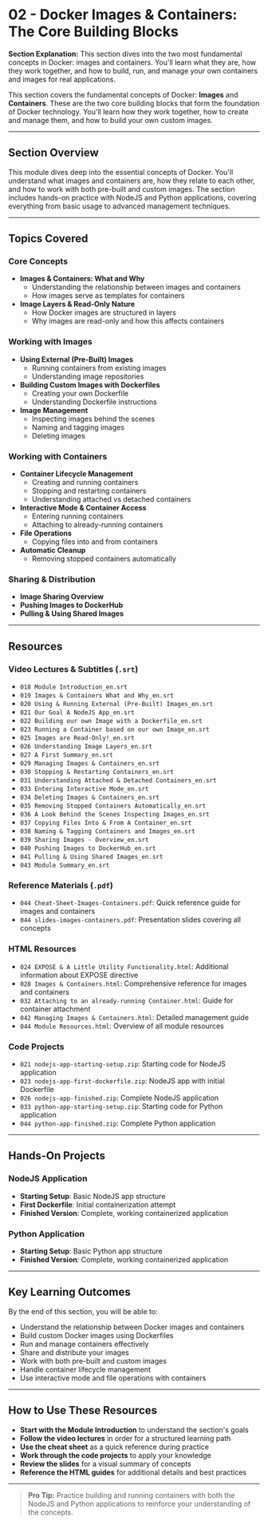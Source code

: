 # 02 - Docker Images & Containers: The Core Building Blocks

**Section Explanation:**
This section dives into the two most fundamental concepts in Docker: images and containers. You'll learn what they are, how they work together, and how to build, run, and manage your own containers and images for real applications.

This section covers the fundamental concepts of Docker: **Images** and **Containers**. These are the two core building blocks that form the foundation of Docker technology. You'll learn how they work together, how to create and manage them, and how to build your own custom images.

---

## Section Overview
This module dives deep into the essential concepts of Docker. You'll understand what images and containers are, how they relate to each other, and how to work with both pre-built and custom images. The section includes hands-on practice with NodeJS and Python applications, covering everything from basic usage to advanced management techniques.

---

## Topics Covered

### Core Concepts
- **Images & Containers: What and Why**
  - Understanding the relationship between images and containers
  - How images serve as templates for containers
- **Image Layers & Read-Only Nature**
  - How Docker images are structured in layers
  - Why images are read-only and how this affects containers

### Working with Images
- **Using External (Pre-Built) Images**
  - Running containers from existing images
  - Understanding image repositories
- **Building Custom Images with Dockerfiles**
  - Creating your own Dockerfile
  - Understanding Dockerfile instructions
- **Image Management**
  - Inspecting images behind the scenes
  - Naming and tagging images
  - Deleting images

### Working with Containers
- **Container Lifecycle Management**
  - Creating and running containers
  - Stopping and restarting containers
  - Understanding attached vs detached containers
- **Interactive Mode & Container Access**
  - Entering running containers
  - Attaching to already-running containers
- **File Operations**
  - Copying files into and from containers
- **Automatic Cleanup**
  - Removing stopped containers automatically

### Sharing & Distribution
- **Image Sharing Overview**
- **Pushing Images to DockerHub**
- **Pulling & Using Shared Images**

---

## Resources

### Video Lectures & Subtitles (`.srt`)
- `018 Module Introduction_en.srt`
- `019 Images & Containers What and Why_en.srt`
- `020 Using & Running External (Pre-Built) Images_en.srt`
- `021 Our Goal A NodeJS App_en.srt`
- `022 Building our own Image with a Dockerfile_en.srt`
- `023 Running a Container based on our own Image_en.srt`
- `025 Images are Read-Only!_en.srt`
- `026 Understanding Image Layers_en.srt`
- `027 A First Summary_en.srt`
- `029 Managing Images & Containers_en.srt`
- `030 Stopping & Restarting Containers_en.srt`
- `031 Understanding Attached & Detached Containers_en.srt`
- `033 Entering Interactive Mode_en.srt`
- `034 Deleting Images & Containers_en.srt`
- `035 Removing Stopped Containers Automatically_en.srt`
- `036 A Look Behind the Scenes Inspecting Images_en.srt`
- `037 Copying Files Into & From A Container_en.srt`
- `038 Naming & Tagging Containers and Images_en.srt`
- `039 Sharing Images - Overview_en.srt`
- `040 Pushing Images to DockerHub_en.srt`
- `041 Pulling & Using Shared Images_en.srt`
- `043 Module Summary_en.srt`

### Reference Materials (`.pdf`)
- `044 Cheat-Sheet-Images-Containers.pdf`: Quick reference guide for images and containers
- `044 slides-images-containers.pdf`: Presentation slides covering all concepts

### HTML Resources
- `024 EXPOSE & A Little Utility Functionality.html`: Additional information about EXPOSE directive
- `028 Images & Containers.html`: Comprehensive reference for images and containers
- `032 Attaching to an already-running Container.html`: Guide for container attachment
- `042 Managing Images & Containers.html`: Detailed management guide
- `044 Module Resources.html`: Overview of all module resources

### Code Projects
- `021 nodejs-app-starting-setup.zip`: Starting code for NodeJS application
- `023 nodejs-app-first-dockerfile.zip`: NodeJS app with initial Dockerfile
- `026 nodejs-app-finished.zip`: Complete NodeJS application
- `033 python-app-starting-setup.zip`: Starting code for Python application
- `044 python-app-finished.zip`: Complete Python application

---

## Hands-On Projects

### NodeJS Application
- **Starting Setup**: Basic NodeJS app structure
- **First Dockerfile**: Initial containerization attempt
- **Finished Version**: Complete, working containerized application

### Python Application
- **Starting Setup**: Basic Python app structure
- **Finished Version**: Complete, working containerized application

---

## Key Learning Outcomes
By the end of this section, you will be able to:
- Understand the relationship between Docker images and containers
- Build custom Docker images using Dockerfiles
- Run and manage containers effectively
- Share and distribute your images
- Work with both pre-built and custom images
- Handle container lifecycle management
- Use interactive mode and file operations with containers

---

## How to Use These Resources
- **Start with the Module Introduction** to understand the section's goals
- **Follow the video lectures** in order for a structured learning path
- **Use the cheat sheet** as a quick reference during practice
- **Work through the code projects** to apply your knowledge
- **Review the slides** for a visual summary of concepts
- **Reference the HTML guides** for additional details and best practices

---

> **Pro Tip:** Practice building and running containers with both the NodeJS and Python applications to reinforce your understanding of the concepts. 